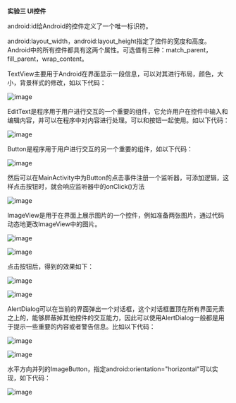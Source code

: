 **实验三 UI控件**

android:id给Android的控件定义了一个唯一标识符。

android:layout_width，android:layout_height指定了控件的宽度和高度。Android中的所有控件都具有这两个属性。可选值有三种：match_parent，fill_parent，wrap_content。

TextView主要用于Android在界面显示一段信息，可以对其进行布局，颜色，大小，背景样式的修改，如以下代码：

![image](https://github.com/syhuang00/2018118152_Android/raw/master/%E5%AE%9E%E9%AA%8C%E4%B8%89%20UI%E6%8E%A7%E4%BB%B6/UI%E7%95%8C%E9%9D%A2%E7%9A%84%E5%AE%9E%E9%AA%8C%E6%88%AA%E5%9B%BE/2010111.png)

EditText是程序用于用户进行交互的一个重要的组件，它允许用户在控件中输入和编辑内容，并可以在程序中对内容进行处理。可以和按钮一起使用。如以下代码：

![image](https://github.com/syhuang00/2018118152_Android/raw/master/%E5%AE%9E%E9%AA%8C%E4%B8%89%20UI%E6%8E%A7%E4%BB%B6/UI%E7%95%8C%E9%9D%A2%E7%9A%84%E5%AE%9E%E9%AA%8C%E6%88%AA%E5%9B%BE/2010112.png)

Button是程序用于用户进行交互的另一个重要的组件，如以下代码：

![image](https://github.com/syhuang00/2018118152_Android/raw/master/%E5%AE%9E%E9%AA%8C%E4%B8%89%20UI%E6%8E%A7%E4%BB%B6/UI%E7%95%8C%E9%9D%A2%E7%9A%84%E5%AE%9E%E9%AA%8C%E6%88%AA%E5%9B%BE/2010113.png)

然后可以在MainActivity中为Button的点击事件注册一个监听器，可添加逻辑，这样点击按钮时，就会响应监听器中的onClick()方法

![image](https://github.com/syhuang00/2018118152_Android/raw/master/%E5%AE%9E%E9%AA%8C%E4%B8%89%20UI%E6%8E%A7%E4%BB%B6/UI%E7%95%8C%E9%9D%A2%E7%9A%84%E5%AE%9E%E9%AA%8C%E6%88%AA%E5%9B%BE/2010114.png)

ImageView是用于在界面上展示图片的一个控件，例如准备两张图片，通过代码动态地更改ImageView中的图片。

![image](https://github.com/syhuang00/2018118152_Android/raw/master/%E5%AE%9E%E9%AA%8C%E4%B8%89%20UI%E6%8E%A7%E4%BB%B6/UI%E7%95%8C%E9%9D%A2%E7%9A%84%E5%AE%9E%E9%AA%8C%E6%88%AA%E5%9B%BE/2010115.png)

![image](https://github.com/syhuang00/2018118152_Android/raw/master/%E5%AE%9E%E9%AA%8C%E4%B8%89%20UI%E6%8E%A7%E4%BB%B6/UI%E7%95%8C%E9%9D%A2%E7%9A%84%E5%AE%9E%E9%AA%8C%E6%88%AA%E5%9B%BE/2010116.png)

点击按钮后，得到的效果如下：

![image](https://github.com/syhuang00/2018118152_Android/raw/master/%E5%AE%9E%E9%AA%8C%E4%B8%89%20UI%E6%8E%A7%E4%BB%B6/UI%E7%95%8C%E9%9D%A2%E7%9A%84%E5%AE%9E%E9%AA%8C%E6%88%AA%E5%9B%BE/2010117.png)

![image](https://github.com/syhuang00/2018118152_Android/raw/master/%E5%AE%9E%E9%AA%8C%E4%B8%89%20UI%E6%8E%A7%E4%BB%B6/UI%E7%95%8C%E9%9D%A2%E7%9A%84%E5%AE%9E%E9%AA%8C%E6%88%AA%E5%9B%BE/2010118.png)

AlertDialog可以在当前的界面弹出一个对话框，这个对话框置顶在所有界面元素之上的，能够屏蔽掉其他控件的交互能力，因此可以使用AlertDialog一般都是用于提示一些重要的内容或者警告信息。比如以下代码：

![image](https://github.com/syhuang00/2018118152_Android/raw/master/%E5%AE%9E%E9%AA%8C%E4%B8%89%20UI%E6%8E%A7%E4%BB%B6/UI%E7%95%8C%E9%9D%A2%E7%9A%84%E5%AE%9E%E9%AA%8C%E6%88%AA%E5%9B%BE/2010119.png)

![image](https://github.com/syhuang00/2018118152_Android/raw/master/%E5%AE%9E%E9%AA%8C%E4%B8%89%20UI%E6%8E%A7%E4%BB%B6/UI%E7%95%8C%E9%9D%A2%E7%9A%84%E5%AE%9E%E9%AA%8C%E6%88%AA%E5%9B%BE/20101110.png)

水平方向并列的ImageButton，指定android:orientation="horizontal"可以实现，如下代码：

![image](https://github.com/syhuang00/2018118152_Android/raw/master/%E5%AE%9E%E9%AA%8C%E4%B8%89%20UI%E6%8E%A7%E4%BB%B6/UI%E7%95%8C%E9%9D%A2%E7%9A%84%E5%AE%9E%E9%AA%8C%E6%88%AA%E5%9B%BE/20101111.png)
